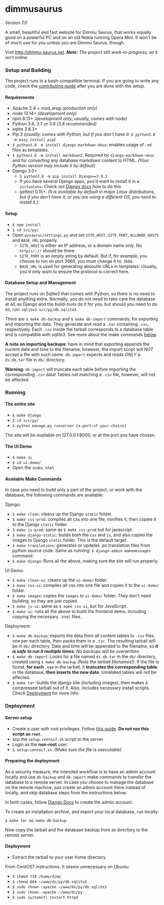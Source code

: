 # dimmusaurus
*Version 7.0*

A small, beautiful and fast website for Dimmu Saurus, that works equally good on a powerful PC and on an old Nokia running Opera Mini. It won't be of much use for you unless you are Dimmu Saurus, though.

Visit http://dimmu-saurus.net.
_**Note:** The project still work-in-progress, so it isn't online._

### Setup and Building
The project runs in a bash-compatible terminal. If you are going to write any code, check the [contributing guide](CONTRIBUTING.md) after you are done with the setup.

#### Requirements
* Apache 2.4 + mod_wsgi _(production only)_
* node 12.14+ _(development only)_
* npm 6.13+ _(development only; usually, comes with node)_
* Python 3.6, 3.7 or 3.8 _(3.8 recommended)_
* sqlite 3.8.3+
* Pip 3 _(usually, comes with Python, but if you don't have it: `$ python3.8 -m easy_install pip`)_
* `$ python3.8 -m install django-markdown-deux`: enables usage of `.md` files as templates.
* `$ python3.8 -m install markdown2`. Required by `django-markdown-deux` and for converting any database markdown content to HTML. _(Your Python version may include it by default)_
* Django 3.0+
  * `$ python3.8 -m pip install Django==3.0.2`.
  * If you have several Django apps, you'd want to install it in a `virtualenv`. Check out [Django docs](https://docs.djangoproject.com/en/3.0/intro/install/) how to do this.
  * gettext 0.15+. _(It is available by default in major Linux distributions, but if you don't have it, or you are using a different OS, you need to install it.)_

#### Setup
* `$ npm install`
* `$ cd src/py/`
* Open `pysaurus/settings.py` and set `SITE_HOST`, `SITE_PORT`, `ALLOWED_HOSTS` and `BASE_URL` properly.
  * `SITE_HOST` is either an IP address, or a domain name only. No `http(s)://` should be there.
  * `SITE_PORT` is an empty string by default. But if, for example, you choose to run on port 3666, you must change it to: `3666`.
  * `BASE_URL` is used for generating absoulte URLs in templates. Usually, you'd only want to ensure the protocol is correct here.

#### Database Setup and Management
The project runs on Sqlite3 that comes with Python, so there is no need to install anything extra. Normally, you do not need to take care the database at all, as Django and the build-tools do it for you, but should you need to do so, run: `sqlite3 src/py/db.sqlite3`.

There are `$ make db-backup` and `$ make db-import` commands, for exporting and importing the data. They generate and read a `.tar` containing `.csv`, respectively. Each `.csv` inside the tarball corresponds to a database table and is compatible with sqlite3. See more about the make commands [below](#available-make-commands).

**A note on importing backups:** have in mind that exporting appends the current date and time to the filename, however, the import script will _NOT_ accept a file with such name. `db-import` expects and reads _ONLY_ a `ds.db.tar` file in `db/` directory.

**Warning:** `db-import` will truncate each table before importing the corresponding `.csv` data! Tables not matching a `.csv` file, however, will not be affected.

### Running

#### The entire site
* `$ make django`
* `$ cd src/py/`
* `$ python manage.py runserver [a-port-of-your-choice]`

The site will be available on 127.0.0.1:8000, or at the port you have chosen.

#### The UI Demo
* `$ make ui`
* `$ cd ui-demo/`
* Open the `index.html`

#### Available Make Commands
In case you need to build only a part of the project, or work with the database, the following commands are available:

Django:
* `$ make clean`: cleans up the Django `static` folder.
* `$ make css-prod`: compiles all css into one file, minifies it, then copies it to the Django `static` folder.
* `$ make js-prod`: same as `$ make css-prod` but for javascript.
* `$ make django-static`: builds both the `css` and `js`, and also copies the images to Django `static` folder. This is the default target.
* `$ make translations`: generates or updates .po translation files from python source code. Same as running: `$ django-admin makemessages` command.
* `$ make django`: Runs all the above, making sure the site will run properly.

UI Demo:
* `$ make clean-ui`: cleans up the `ui-demo/` folder.
* `$ make css-ui`: compiles all css into one file and copies it to the `ui-demo/` folder.
* `$ make images`: copies the `images` to `ui-demo/` folder. They don't need building, so they are just copied.
* `$ make js-ui`: same as `$ make css-ui`, but for JavaScript.
* `$ make ui`: runs all the above to build the frontend demo, including copying the necessary `.html` files.

Deployment:
* `$ make db-backup`: exports the data from all content tables to `.csv` files, one per each table, then packs them in a `.tar`. The resulting tarball will be in `db/` directory. Date and time will be appended to the filename, so _**it is safe to run it multiple times**. No backups will be overwritten._
* `$ make db-import`: Looks for a file named `ds.db.tar` in the `db/` directory, created using `$ make db-backup` _(Note the tarball filenames!)_. If the file is found, **for each `.csv`** in the tarball, it **truncates the corresponding table** in the database, **then inserts the new data**. Unrelated tables will not be affected.
* `$ make tar`: builds the django site (including images), then makes a compressed tarball out of it. Also, includes necessary install scripts. Check [Deployment](#deployment) for more info.

### Deployment


#### Server setup

* Create a user with root privileges. Follow [this guide](https://www.digitalocean.com/community/tutorials/initial-server-setup-with-centos-7). **Do not run this script as `root`.**
* scp the `setup-centos7.sh` script to the server
* Login as the **non-root** user.
* `$ setup-centos7.sh`. _(Make sure the file is executable)_


#### Preparing the deployment
As a security measure, the intended workflow is to have an admin account locally and use `db-backup` and `db-import` make commands to transfer the database to a remote server. In case you choose to manage the database on the remote machine, just create an admin account there instead of locally, and skip database steps from the instructions below.

In both cases, follow [Django Docs](https://docs.djangoproject.com/en/3.0/intro/tutorial02/) to create the admin account.

To create an installation archive, and export your local database, run locally:
```
$ make tar && make db-backup
```

Now copy the tarball and the database backup from `db` directory to the remote server.

#### Deployment
* Extract the tarball to your user home directory.

From CentOS7 instructions. It seems unnecessary on Ubuntu.
* `$ chmod 710 /home/dimo`
* `$ chmod 664 ~/www/ds/py/db.sqlite3`
* `$ sudo chown :apache ~/www/ds/py/db.sqlite3`
* `$ sudo chown :apache ~/www/ds/py`
* `$ sudo systemctl restart httpd`
